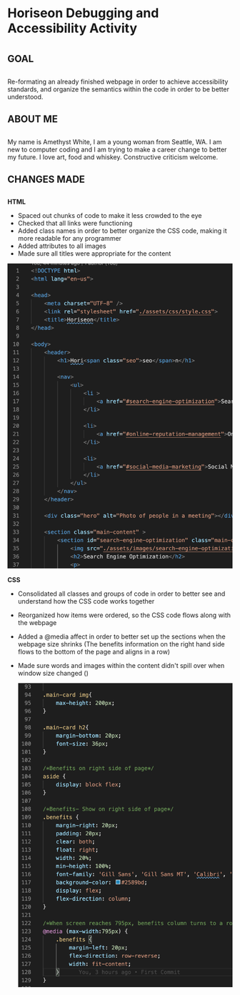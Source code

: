 # Horiseon Debugging and Accessibility Activity <h1>

## GOAL <h2>
Re-formating an already finished webpage in order to achieve accessibility standards, and organize the semantics within the code in order to be better understood.
  
## ABOUT ME <h2>
My name is Amethyst White, I am a young woman from Seattle, WA. I am new to computer coding and I am trying to make a career change to better my future. I love art, food and whiskey. Constructive criticism welcome.

## CHANGES MADE <h2>

**HTML** 
* Spaced out chunks of code to make it less crowded to the eye
* Checked that all links were functioning
* Added class names in order to better organize the CSS code, making it more readable for any programmer
* Added <alt> attributes to all images
* Made sure all titles were appropriate for the content

![alt text](https://github.com/Am-White/02-Homework/blob/master/assets/images/HTML.png)



**CSS**
* Consolidated all classes and groups of code in order to better see and understand how the CSS code works together
* Reorganized how items were ordered, so the CSS code flows along with the webpage
* Added a @media affect in order to better set up the sections when the webpage size shrinks (The benefits information on the right hand side flows to the bottom of the page and aligns in a row)
* Made sure words and images within the content didn't spill over when window size changed (<flex>)
  
  ![alt text](https://github.com/Am-White/02-Homework/blob/master/assets/images/CSS.png)
